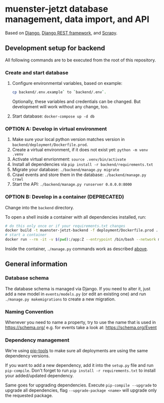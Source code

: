 # muenster-jetzt database management, data import, and API

Based on [Django](https://www.djangoproject.com/), [Django REST
framework](https://www.django-rest-framework.org/), and
[Scrapy](https://scrapy.org/).

## Development setup for backend

All following commands are to be executed from the root of this repository.

### Create and start database

1. Configure environmental variables, based on example:

    ```bash
    cp backend/.env.example` to `backend/.env`.
    ```

   Optionally, these variables and credentials can be changed. But development will work without any change, too.

2. Start database: `docker-compose up -d db`

### OPTION A: Develop in virtual environment

1. Make sure your local python version matches version in `backend/deployment/Dockerfile.prod`.
2. Create a virtual environment, if it does not exist yet: `python -m venv .venv`
3. Activate virtual envrionment: `source .venv/bin/activate`
4. Install all dependencies via `pip install -r backend/requirements.txt`
5. Migrate your database: `./backend/manage.py migrate`
6. Crawl events and store them in the database: `./backend/manage.py crawl`
7. Start the API: `./backend/manage.py runserver 0.0.0.0:8000`

### OPTION B: Develop in a container (DEPRECATED)

Change into the `backend` directory.

To open a shell inside a container with all dependencies installed, run:

```bash
# do this only once or if your requirements.txt changes
docker build -t muenster-jetzt-backend -f deployment/Dockerfile.prod .
# start a container
docker run --rm -it -v $(pwd):/app:Z --entrypoint /bin/bash --network muenster-jetzt_default -p 8000:8000 --env-file .env muenster-jetzt-backend
```

Inside the container, `./manage.py` commands work as described [above](#develop-in-virtual-environment).

## General information

### Database schema

The database schema is managed via Django. If you need to alter it, just add a
new model in `events/models.py` (or edit an existing one) and run `./manage.py
makemigrations` to create a new migration.

### Naming Convention

Whenever you need to name a property, try to use the name that is used in <https://schema.org/> e.g. for events take a look at: <https://schema.org/Event>

### Dependency management

We're using [pip-tools](https://github.com/jazzband/pip-tools) to make sure all deployments are using the same dependency versions.

If you want to add a new dependency, add it into the `setup.py` file and run `pip-compile`. Don't forget to run `pip install -r requirements.txt` to install your added/updated dependency.

Same goes for upgrading dependencies. Execute `pip-compile --upgrade` to upgrade all dependencies, flag `--upgrade-package <name>` will upgrade only the requested package.
